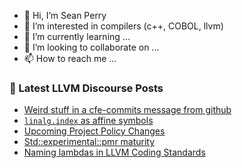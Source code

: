- 👋 Hi, I’m Sean Perry
- 👀 I’m interested in compilers (c++, COBOL, llvm)
- 🌱 I’m currently learning ...
- 💞️ I’m looking to collaborate on ...
- 📫 How to reach me ...

<!---
s66perry/s66perry is a ✨ special ✨ repository because its `README.md` (this file) appears on your GitHub profile.
You can click the Preview link to take a look at your changes.
--->
### 📕 Latest LLVM Discourse Posts

<!-- DISCOURSE-LLVM:START -->
- [Weird stuff in a cfe-commits message from github](https://discourse.llvm.org/t/weird-stuff-in-a-cfe-commits-message-from-github/62715#post_1)
- [`linalg.index` as affine symbols](https://discourse.llvm.org/t/linalg-index-as-affine-symbols/62714#post_1)
- [Upcoming Project Policy Changes](https://discourse.llvm.org/t/upcoming-project-policy-changes/62637?page=2#post_22)
- [Std::experimental::pmr maturity](https://discourse.llvm.org/t/std-pmr-maturity/62200#post_13)
- [Naming lambdas in LLVM Coding Standards](https://discourse.llvm.org/t/naming-lambdas-in-llvm-coding-standards/62689#post_8)
<!-- DISCOURSE-LLVM:END -->
